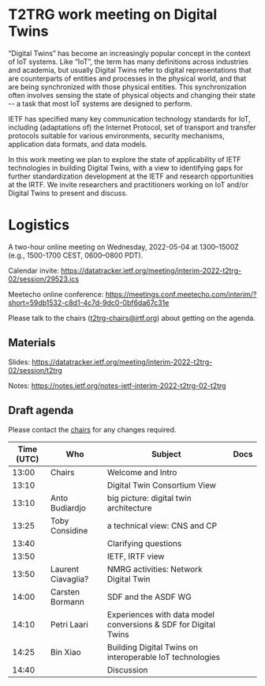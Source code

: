 # T2TRG work meeting on Digital Twins

“Digital Twins” has become an increasingly popular concept in the context of IoT systems. Like “IoT”, the term has many definitions across industries and academia, but usually Digital Twins refer to digital representations that are counterparts of entities and processes in the physical world, and that are being synchronized with those physical entities. This synchronization often involves sensing the state of physical objects and changing their state -- a task that most IoT systems are designed to perform.

IETF has specified many key communication technology standards for IoT, including (adaptations of) the Internet Protocol, set of transport and transfer protocols suitable for various environments, security mechanisms, application data formats, and data models.

In this work meeting we plan to explore the state of applicability of IETF technologies in building Digital Twins, with a view to identifying gaps for further standardization development at the IETF and research opportunities at the IRTF. We invite researchers and practitioners working on IoT and/or Digital Twins to present and discuss.

# Logistics

A two-hour online meeting on Wednesday, 2022-05-04 at 1300–1500Z
(e.g., 1500-1700 CEST, 0600–0800 PDT).

Calendar invite: https://datatracker.ietf.org/meeting/interim-2022-t2trg-02/session/29523.ics

Meetecho online conference: https://meetings.conf.meetecho.com/interim/?short=59db1532-c8d1-4c7d-9dc0-0bf6da67c31e

Please talk to the chairs (t2trg-chairs@irtf.org) about getting on the agenda.

## Materials

Slides: https://datatracker.ietf.org/meeting/interim-2022-t2trg-02/session/t2trg

Notes: https://notes.ietf.org/notes-ietf-interim-2022-t2trg-02-t2trg

## Draft agenda

Please contact the [chairs][] for any changes required.

| Time (UTC) | Who                | Subject                                                         | Docs |
|------------|--------------------|-----------------------------------------------------------------|------|
|      13:00 | Chairs             | Welcome and Intro                                               |      |
|      13:10 |                    | Digital Twin Consortium View                                    |      |
|      13:10 | Anto Budiardjo     | big picture: digital twin architecture                          |      |
|      13:25 | Toby Considine     | a technical view: CNS and CP                                    |      |
|      13:40 |                    | Clarifying questions                                            |      |
|      13:50 |                    | IETF, IRTF view                                                 |      |
|      13:50 | Laurent Ciavaglia? | NMRG activities: Network Digital Twin                           |      |
|      14:00 | Carsten Bormann    | SDF and the ASDF WG                                             |      |
|      14:10 | Petri Laari        | Experiences with data model conversions & SDF for Digital Twins |      |
|      14:25 | Bin Xiao           | Building Digital Twins on interoperable IoT technologies        |      |
|      14:40 |                    | Discussion                                                      |      |

[chairs]: mailto:t2trg-chairs@irtf.org

